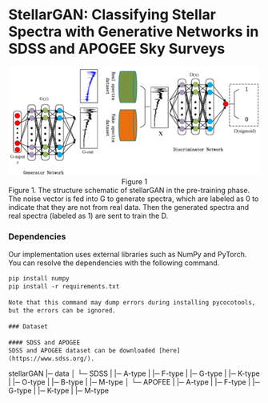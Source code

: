 # StellarGAN: Classifying Stellar Spectra with Generative Networks in SDSS and APOGEE Sky Surveys
<div align="center">
  <img src="Figures/stellarGAN.png" width="900px" />
    Figure 1
</div>
Figure 1. The structure schematic of stellarGAN in the pre-training phase. The noise vector is fed into G to generate spectra, which are labeled as 0 to indicate that they are not from real data. Then the generated spectra and real spectra (labeled as 1) are sent to train the D.

### Dependencies

Our implementation uses external libraries such as NumPy and PyTorch. You can resolve the dependencies with the following command.
```
pip install numpy
pip install -r requirements.txt

Note that this command may dump errors during installing pycocotools, but the errors can be ignored.

### Dataset

#### SDSS and APOGEE
SDSS and APOGEE dataset can be downloaded [here](https://www.sdss.org/).

```
stellarGAN
 |─ data
 │   └─ SDSS
 |       |─ A-type
 |       |─ F-type
 |       |─ G-type
 |       |─ K-type
 |       |─ O-type
 |       |─ B-type
 |       |─ M-type
  │   └─ APOFEE
 |       |─ A-type
 |       |─ F-type
 |       |─ G-type
 |       |─ K-type
 |       |─ M-type

 



```

